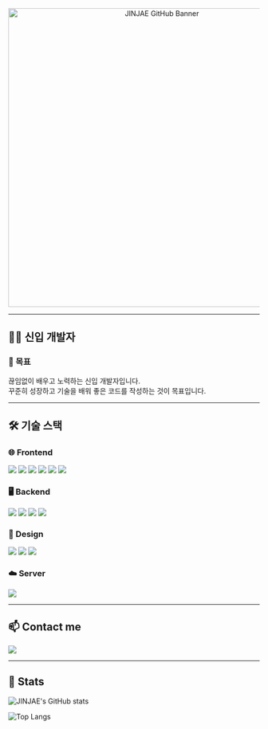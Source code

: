 <div align="center">
  <img src="https://chat.openai.com/mnt/data/jinjae-banner-final.png" alt="JINJAE GitHub Banner" width="600"/>
</div>

---

## 🧑‍💻 신입 개발자

### 🎯 목표  
끊임없이 배우고 노력하는 신입 개발자입니다.  
꾸준히 성장하고 기술을 배워 좋은 코드를 작성하는 것이 목표입니다.

---

## 🛠️ 기술 스택  

### 🌐 Frontend  
<img src="https://img.shields.io/badge/HTML5-E34F26?style=flat&logo=HTML5&logoColor=white"/>
<img src="https://img.shields.io/badge/CSS3-1572B6?style=flat&logo=CSS3&logoColor=white"/>
<img src="https://img.shields.io/badge/JavaScript-F7DF1E?style=flat&logo=JavaScript&logoColor=black"/>
<img src="https://img.shields.io/badge/React-61DAFB?style=flat&logo=React&logoColor=black"/>
<img src="https://img.shields.io/badge/Bootstrap-7952B3?style=flat&logo=Bootstrap&logoColor=white"/>
<img src="https://img.shields.io/badge/jQuery-0769AD?style=flat&logo=jQuery&logoColor=white"/>

### 🖥️ Backend  
<img src="https://img.shields.io/badge/Java-007396?style=flat&logo=OpenJDK&logoColor=white"/>
<img src="https://img.shields.io/badge/Spring-6DB33F?style=flat&logo=Spring&logoColor=white"/>
<img src="https://img.shields.io/badge/Spring_Boot-6DB33F?style=flat&logo=Spring-Boot&logoColor=white"/>
<img src="https://img.shields.io/badge/MySQL-4479A1?style=flat&logo=MySQL&logoColor=white"/>

### 🎨 Design  
<img src="https://img.shields.io/badge/Figma-F24E1E?style=flat&logo=Figma&logoColor=white"/>
<img src="https://img.shields.io/badge/Photoshop-31A8FF?style=flat&logo=Adobe-Photoshop&logoColor=white"/>
<img src="https://img.shields.io/badge/Illustrator-FF9A00?style=flat&logo=Adobe-Illustrator&logoColor=white"/>

### ☁️ Server  
<img src="https://img.shields.io/badge/AWS-232F3E?style=flat&logo=Amazon-AWS&logoColor=white"/>

---

## 📫 Contact me  
<a href="mailto:th.qsdcv301@gamil.com">
  <img src="https://img.shields.io/badge/Gmail-EA4335?style=flat&logo=Gmail&logoColor=white"/>
</a>

---

## 🏅 Stats  

![JINJAE's GitHub stats](https://github-readme-stats.vercel.app/api?username=qsdcv301&bg_color=00000000&title_color=000000&text_color=000000)

![Top Langs](https://github-readme-stats.vercel.app/api/top-langs/?username=qsdcv301&layout=compact&bg_color=00000000&title_color=000000&text_color=000000)
